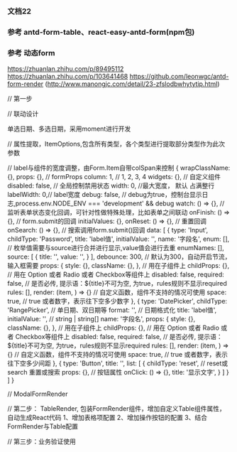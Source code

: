 ### 文档22

### 参考 antd-form-table、react-easy-antd-form(npm包)
### 参考 动态form
https://zhuanlan.zhihu.com/p/89495112
 https://zhuanlan.zhihu.com/p/103641468
 https://github.com/leonwgc/antd-form-render  (http://www.manongjc.com/detail/23-zfslodbwhytytip.html)

// 第一步

// 联动设计

单选日期、多选日期，采用moment进行开发

// 属性提取，ItemOptions,包含所有类型，各个类型进行提取部分类型作为此次参数

// label与组件的宽度调整，由Form.Item自带colSpan来控制
{
    wrapClassName: {},
    props: {}, // formProps
    column: 1, // 1, 2, 3, 4
    widgets: {}, // 自定义组件
    disabled: false, // 全局控制禁用状态
    width: 0, //最大宽度， 默认 占满整行
    labelWidth: 0,// label宽度
    debug: false, // debug为true，控制台显示日志,process.env.NODE_ENV === 'development' && debug
    watch: () => {}, // 监听表单状态变化回调，可针对性做特殊处理，比如表单之间联动
    onFinish: () => {}, // form.submit的回调
    initialValues: {},
    onReset: () => {}, // 重置回调
    onSearch: () => {}, // 搜索调用form.submit()回调
    data: [
        {
            type: 'Input',
            childType: 'Password',
            title: 'label值',
            initialValue: '',
            name: '字段名',
            enum: [],  // 枚举值需要与source进行合并进行显示,value值会进行去重
            enumNames: [],
            source: [
                {
                    title: '',
                    value: '',
                }
            ],
            debounce: 300, // 默认为300，自动开启节流，输入框需要
            props: {
                style: {},
                className: {},
            }, // 用在子组件上
            childProps: {}, // 用在 Option 或者 Radio 或者 Checkbox等组件上
            disabled: false,
            required: false, // 是否必传, 提示语：${title}不可为空, 为true，rules规则不显示required
            rules: [],
            render: (item, ) => {} // 自定义函数，组件不支持的情况可使用
            space: true, // true 或者数字，表示往下空多少数字
        },
        {
            type: 'DatePicker',
            childType: 'RangePicker', // 单日期、双日期等
            format: '', // 日期格式化
            title: 'label值',
            initialValue: '', // string | string[]
            name: '字段名',
            props: {
                style: {},
                className: {},
            }, // 用在子组件上
            childProps: {}, // 用在 Option 或者 Radio 或者 Checkbox等组件上
            disabled: false,
            required: false, // 是否必传, 提示语：${title}不可为空, 为true，rules规则不显示required
            rules: [],
            render: (item, ) => {} // 自定义函数，组件不支持的情况可使用
            space: true, // true 或者数字，表示往下空多少间距
        },
        {
           type: 'Button',
           title: '',
           list: [
               {
                   childType: 'reset', // reset或search 重置或搜索
                   props: {}, // 按钮属性
                   onClick: () => {},
                   title: '显示文字',
               }
           ] 
        }
    ]
}


// ModalFormRender

// 第二步： TableRender, 包装FormRender组件，增加自定义Table组件属性，自动生成React代码
1、增加表格项配置
2、增加操作按钮的配置
3、结合FormRender与Table配置

// 第三步：业务验证使用